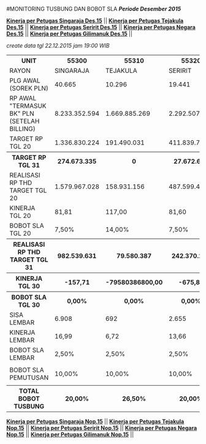 #MONITORING TUSBUNG DAN BOBOT SLA
***Periode Desember 2015***


**[Kinerja per Petugas Singaraja Des.15](https://github.com/suriawan/Area-Bali-Utara/blob/master/petugas-singaraja-des15.md)** ||
**[Kinerja per Petugas Tejakula Des.15](https://github.com/suriawan/Area-Bali-Utara/blob/master/petugas-tejakula-des15.md)** ||
**[Kinerja per Petugas Seririt Des.15](https://github.com/suriawan/Area-Bali-Utara/blob/master/petugas-seririt-des15.md)** ||
**[Kinerja per Petugas Negara Des.15](https://github.com/suriawan/Area-Bali-Utara/blob/master/petugas-negara-des15.md)** ||
**[Kinerja per Petugas Gilimanuk Des.15](https://github.com/suriawan/Area-Bali-Utara/blob/master/petugas-gilimanuk-des15.md)** ||



*_create data tgl 22.12.2015 jam 19:00 WIB_*

<table><tbody><tr><th>UNIT</th><th>55300</th><th>55310</th><th>55320</th><th>55330</th><th>55340</th><th>5503</th></tr><tr><td>RAYON</td><td>SINGARAJA</td><td>TEJAKULA</td><td>SERIRIT</td><td>NEGARA</td><td>GILIMANUK</td><td>AREA BARA</td></tr><tr><td>PLG AWAL (SOREK PLN)</td><td> 40.665 </td><td> 10.296 </td><td> 19.441 </td><td> 26.767 </td><td> 12.649 </td><td> 109.446 </td></tr><tr><td>RP AWAL "TERMASUK BK" PLN (SETELAH BILLING)</td><td> 8.233.352.594 </td><td> 1.669.885.269 </td><td> 2.292.507.744 </td><td> 5.199.209.458 </td><td> 4.631.356.079 </td><td> 22.064.869.861 </td></tr><tr><td>TARGET RP TGL 20</td><td> 1.336.830.224 </td><td> 191.490.031 </td><td> 411.839.775 </td><td> 608.644.690 </td><td> 583.645.414 </td><td> 3.132.450.134 </td></tr><tr><th>TARGET RP TGL 31</th><th> 274.673.335 </th><th> 0 </th><th> 27.672.665 </th><th> 55.447.468 </th><th> 136.509.074 </th><th> 494.302.543 </th></tr><tr><td>REALISASI RP THD TARGET TGL 20</td><td> 1.579.967.028 </td><td> 158.931.156 </td><td> 487.599.482 </td><td> 662.232.579 </td><td> 835.701.400 </td><td> 3.724.431.645 </td></tr><tr><td>KINERJA TGL 20</td><td>81,81</td><td>117,00</td><td>81,60</td><td>91,20</td><td>56,81</td><td>81,10</td></tr><tr><td>BOBOT SLA TGL 20</td><td>7,50%</td><td>14,00%</td><td>7,50%</td><td>12,50%</td><td>5,00%</td><td>7,50%</td></tr><tr><th>REALISASI RP THD TARGET TGL 31</th><th> 982.539.631 </th><th>79.580.387</th><th> 242.370.235 </th><th> 320.361.187 </th><th> 473.629.564 </th><th> 2.098.481.004 </th></tr><tr><th>KINERJA TGL 30</th><th>-157,71</th><th>-79580386800,00</th><th>-675,85</th><th>-377,77</th><th>-146,96</th><th>-224,53</th></tr><tr><th>BOBOT SLA TGL 30</th><th>0,00%</th><th>0,00%</th><th>0,00%</th><th>0,00%</th><th>0,00%</th><th>0,00%</th></tr><tr><td>SISA LEMBAR</td><td>6.908 </td><td>692 </td><td>2.655 </td><td>2.822 </td><td>2.051 </td><td>14.756 </td></tr><tr><td>KINERJA LEMBAR</td><td>16,99</td><td>6,72</td><td>13,66</td><td>10,54</td><td>16,21</td><td>13,48</td></tr><tr><td>BOBOT SLA LEMBAR</td><td>2,50%</td><td>2,50%</td><td>2,50%</td><td>2,50%</td><td>2,50%</td><td>2,50%</td></tr><tr><td> </td><td> </td><td> </td><td> </td><td> </td><td> </td><td> </td></tr><tr><td>BOBOT SLA PEMUTUSAN</td><td>10,00%</td><td>10,00%</td><td>10,00%</td><td>10,00%</td><td>10,00%</td><td>10,00%</td></tr><tr><td> </td><td> </td><td> </td><td> </td><td> </td><td> </td><td> </td></tr><tr><th>TOTAL BOBOT TUSBUNG</th><th>20,00%</th><th>26,50%</th><th>20,00%</th><th>25,00%</th><th>17,50%</th><th>20,00%</th></tr></tbody></table>

**[Kinerja per Petugas Singaraja Nop.15](https://github.com/suriawan/Area-Bali-Utara/blob/master/petugas-singaraja-nop15.md)** || 
**[Kinerja per Petugas Tejakula Nop.15](https://github.com/suriawan/Area-Bali-Utara/blob/master/petugas-tejakula-nop15.md)** ||
**[Kinerja per Petugas Seririt Nop.15](https://github.com/suriawan/Area-Bali-Utara/blob/master/petugas-seririt-nop15.md)** || 
**[Kinerja per Petugas Negara Nop.15](https://github.com/suriawan/Area-Bali-Utara/blob/master/petugas-negara-nop15.md)** || 
**[Kinerja per Petugas Gilimanuk Nop.15](https://github.com/suriawan/Area-Bali-Utara/blob/master/petugas-gilimanuk-nop15.md)** || 
